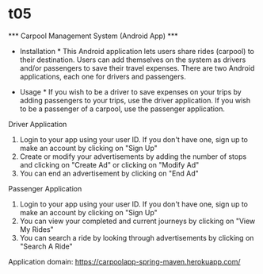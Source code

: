 # t05

*** Carpool Management System (Android App) ***

* Installation *
This Android application lets users share rides (carpool) to their destination. 
Users can add themselves on the system as drivers and/or passengers to save their travel expenses.
There are two Android applications, each one for drivers and passengers.

* Usage *
If you wish to be a driver to save expenses on your trips by adding passengers to your trips, use the driver application.
If you wish to be a passenger of a carpool, use the passenger application.

Driver Application
1. Login to your app using your user ID. If you don't have one, sign up to make an account by clicking on "Sign Up"
2. Create or modify your advertisements by adding the number of stops and clicking on "Create Ad" or clicking on "Modify Ad"
3. You can end an advertisement by clicking on "End Ad"

Passenger Application
1. Login to your app using your user ID. If you don't have one, sign up to make an account by clicking on "Sign Up"
2. You can view your completed and current journeys by clicking on "View My Rides"
3. You can search a ride by looking through advertisements by clicking on "Search A Ride"


Application domain: https://carpoolapp-spring-maven.herokuapp.com/
